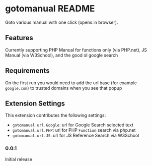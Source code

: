 # gotomanual README

Goto various manual with one click (opens in browser).

## Features

Currently supporting PHP Manual for functions only (via PHP.net), JS Manual (via W3School), and the good ol google search

## Requirements

On the first run you would need to add the url base (for example `google.com`) to trusted domains when you see that popup

## Extension Settings

This extension contributes the following settings:

* `gotomanual.url.Google`: url for Google Search selected text
* `gotomanual.url.PHP`: url for PHP `Function` search via php.net
* `gotomanual.url.JS`: url for JS Reference Search via W3School


### 0.0.1

Initial release
